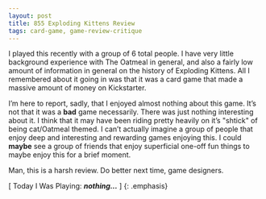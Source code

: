 ```yaml
---
layout: post
title: 855 Exploding Kittens Review
tags: card-game, game-review-critique
---
```

I played this recently with a group of 6 total people.  I have very little background experience with The Oatmeal in general, and also a fairly low amount of information in general on the history of Exploding Kittens.  All I remembered about it going in was that it was a card game that made a massive amount of money on Kickstarter.  

I’m here to report, sadly, that I enjoyed almost nothing about this game.  It’s not that it was a **bad** game necessarily.  There was just nothing interesting about it.  I think that it may have been riding pretty heavily on it’s "shtick" of being cat/Oatmeal themed.  I can’t actually imagine a group of people that enjoy deep and interesting and rewarding games enjoying this.  I could **maybe** see a group of friends that enjoy superficial one-off fun things to maybe enjoy this for a brief moment.

Man, this is a harsh review.  Do better next time, game designers.

[ Today I Was Playing: ***nothing...*** ]
{: .emphasis}

